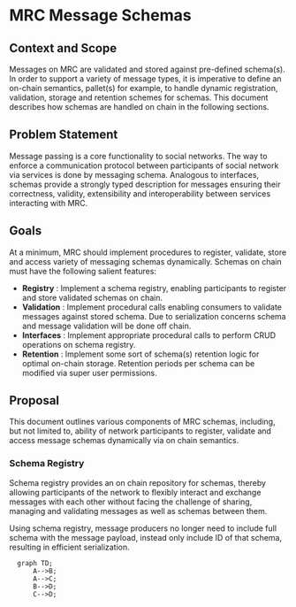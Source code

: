 # MRC Message Schemas

## Context and Scope

Messages on MRC are validated and stored against pre-defined schema(s). In order to support a variety of message types, it is imperative to define an on-chain semantics, pallet(s) for example, to handle dynamic registration, validation, storage and retention schemes for schemas.
This document describes how schemas are handled on chain in the following sections.

## Problem Statement

Message passing is a core functionality to social networks. The way to enforce a communication protocol between participants of social network via services is done by messaging schema. Analogous to interfaces, schemas provide a strongly typed description for messages ensuring their correctness, validity, extensibility and interoperability between services interacting with MRC.

## Goals

At a minimum, MRC should implement procedures to register, validate, store and access variety of messaging schemas dynamically. Schemas on chain must have the following salient features:

- **Registry** : Implement a schema registry, enabling participants to register and store validated schemas on chain.
- **Validation** : Implement procedural calls enabling consumers to validate messages against stored schema. Due to serialization concerns schema and message validation will be done off chain.
- **Interfaces** : Implement appropriate procedural calls to perform CRUD operations on schema registry.
- **Retention** : Implement some sort of schema(s) retention logic  for optimal on-chain storage. Retention periods per schema can be modified via super user permissions.

## Proposal

This document outlines various components of MRC schemas, including, but not limited to, ability of network participants to register, validate and access message schemas dynamically via on chain semantics.

### Schema Registry

Schema registry provides an on chain repository for schemas, thereby allowing participants of the network to flexibly interact and exchange messages with each other without facing the challenge of sharing, managing and validating messages as well as schemas between them.

Using schema registry, message producers no longer need to include full schema with the message payload, instead only include ID of that schema, resulting in efficient serialization.

```mermaid
  graph TD;
      A-->B;
      A-->C;
      B-->D;
      C-->D;
```
